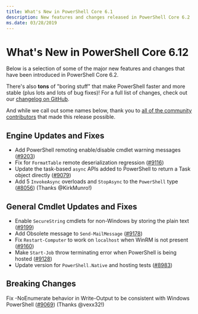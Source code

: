 ```yaml
---
title: What's New in PowerShell Core 6.1
description: New features and changes released in PowerShell Core 6.2
ms.date: 03/28/2019
---
```


# What's New in PowerShell Core 6.12

Below is a selection of some of the major new features and changes that have been introduced
in PowerShell Core 6.2.

There's also **tons** of "boring stuff" that make PowerShell faster and more stable (plus lots and lots of bug fixes)!
For a full list of changes, check out our [changelog on GitHub](https://github.com/PowerShell/PowerShell/blob/master/CHANGELOG.md).

And while we call out some names below, thank you to
[all of the community contributors](https://github.com/PowerShell/PowerShell/graphs/contributors)
that made this release possible.

## Engine Updates and Fixes

- Add PowerShell remoting enable/disable cmdlet warning messages ([#9203][])
- Fix for `FormatTable` remote deserialization regression ([#9116][])
- Update the task-based `async` APIs added to PowerShell to return a Task object directly ([#9079][])
- Add 5 `InvokeAsync` overloads and `StopAsync` to the `PowerShell` type ([#8056][]) (Thanks @KirkMunro!)

## General Cmdlet Updates and Fixes

- Enable `SecureString` cmdlets for non-Windows by storing the plain text ([#9199][])
- Add Obsolete message to `Send-MailMessage` ([#9178][])
- Fix `Restart-Computer` to work on `localhost` when WinRM is not present ([#9160][])
- Make `Start-Job` throw terminating error when PowerShell is being hosted ([#9128][])
- Update version for `PowerShell.Native` and hosting tests ([#8983][])

## Breaking Changes

Fix -NoEnumerate behavior in Write-Output to be consistent with Windows PowerShell ([#9069][]) (Thanks @vexx32!)

<!-- Link references -->
[#8056]: https://github.com/PowerShell/PowerShell/pull/8056
[#8983]: https://github.com/PowerShell/PowerShell/pull/8983
[#9069]: https://github.com/PowerShell/PowerShell/pull/9069
[#9079]: https://github.com/PowerShell/PowerShell/pull/9079
[#9116]: https://github.com/PowerShell/PowerShell/pull/9116
[#9128]: https://github.com/PowerShell/PowerShell/pull/9128
[#9160]: https://github.com/PowerShell/PowerShell/pull/9160
[#9178]: https://github.com/PowerShell/PowerShell/pull/9178
[#9199]: https://github.com/PowerShell/PowerShell/pull/9199
[#9203]: https://github.com/PowerShell/PowerShell/pull/9203
